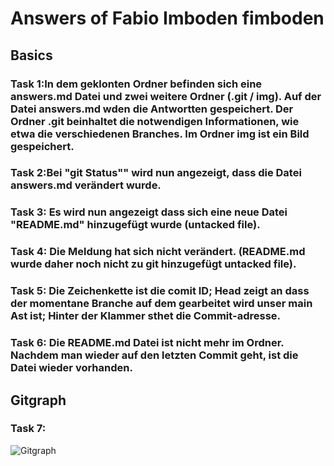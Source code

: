 # Answers of  Fabio  Imboden fimboden

## Basics

### Task 1:In dem geklonten Ordner befinden sich eine answers.md Datei und zwei weitere Ordner (.git / img). Auf der Datei answers.md wden die Antwortten gespeichert. Der Ordner .git beinhaltet die notwendigen Informationen, wie etwa die verschiedenen Branches. Im Ordner img ist ein Bild gespeichert.

### Task 2:Bei "git Status"" wird nun angezeigt, dass die Datei answers.md verändert wurde.

### Task 3: Es wird nun angezeigt dass sich eine neue Datei "README.md" hinzugefügt wurde (untacked file).

### Task 4: Die Meldung hat sich nicht verändert. (README.md wurde daher noch nicht zu git hinzugefügt untacked file).

### Task 5: Die Zeichenkette ist die comit ID; Head zeigt an dass der momentane Branche auf dem gearbeitet wird unser main Ast ist; Hinter der Klammer sthet die Commit-adresse.

### Task 6: Die README.md Datei ist nicht mehr im Ordner. Nachdem man wieder auf den letzten Commit geht, ist die Datei wieder vorhanden.

## Gitgraph

### Task 7:

![Gitgraph](img/gitgraph.svg)
